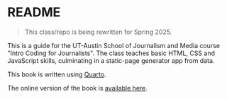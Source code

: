 # README

> This class/repo is being rewritten for Spring 2025.

This is a guide for the UT-Austin School of Journalism and Media course "Intro Coding for Journalists". The class teaches basic HTML, CSS and JavaScript skills, culminating in a static-page generator app from data.

This book is written using [Quarto](https://quarto.org/).

The online version of the book is [available here](https://utdata.github.io/icj-class/).
